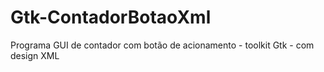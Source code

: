 # Gtk-ContadorBotaoXml
Programa GUI de contador com botão de acionamento - toolkit Gtk - com design XML

